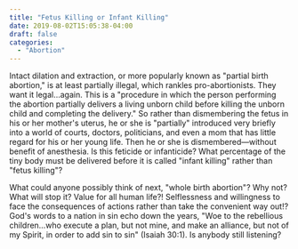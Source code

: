 ```yaml
---
title: "Fetus Killing or Infant Killing"
date: 2019-08-02T15:05:38-04:00
draft: false
categories:
  - "Abortion"
---
```


Intact dilation and extraction, or more popularly known as "partial birth abortion," is at least partially illegal, which rankles pro-abortionists. They want it legal…again. This is a "procedure in which the person performing the abortion partially delivers a living unborn child before killing the unborn child and completing the delivery." So rather than dismembering the fetus in his or her mother's uterus, he or she is "partially" introduced very briefly into a world of courts, doctors, politicians, and even a mom that has little regard for his or her young life. Then he or she is dismembered—without benefit of anesthesia. Is this feticide or infanticide? What percentage of the tiny body must be delivered before it is called "infant killing" rather than "fetus killing"?

What could anyone possibly think of next, "whole birth abortion"? Why not? What will stop it? Value for all human life?! Selflessness and willingness to face the consequences of actions rather than take the convenient way out!? God's words to a nation in sin echo down the years, "Woe to the rebellious children…who execute a plan, but not mine, and make an alliance, but not of my Spirit, in order to add sin to sin" (Isaiah 30:1). Is anybody still listening?
